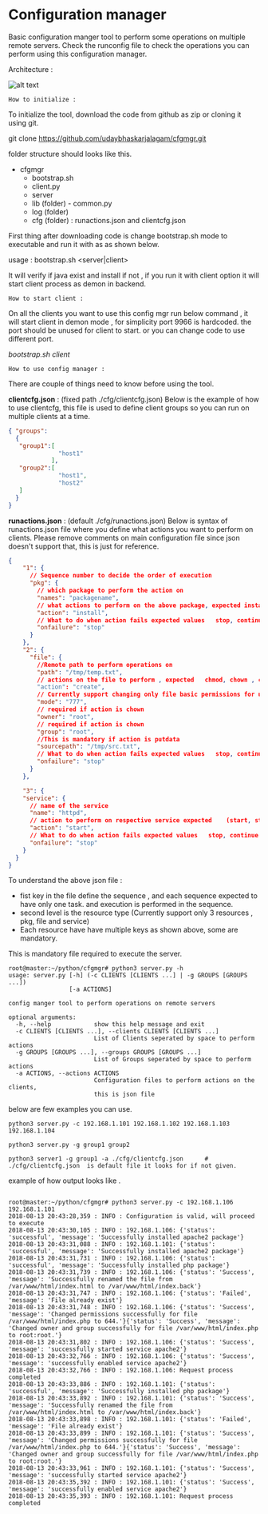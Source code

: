 # Configuration manager 
Basic configuration manger tool to perform some operations on multiple remote servers. Check the runconfig file to check the operations you can perform using this configuration manager.

Architecture : 

![alt text](https://github.com/udaybhaskarjalagam/cfgmgr/blob/master/cfgmgr.png)

`How to initialize :`
   
   To initialize the tool, download the code from github as zip or cloning it using git.
   
   git clone https://github.com/udaybhaskarjalagam/cfgmgr.git
   
   folder structure should looks like this. 
   
   - cfgmgr 
        - bootstrap.sh
        - client.py
        - server
        - lib (folder)
              - common.py
        - log (folder) 
        - cfg (folder) : runactions.json  and clientcfg.json
        
   First thing after downloading code is change bootstrap.sh mode to executable and run it with as as shown below.
    
   usage :  bootstrap.sh <server|client>
   
   It will verify if java exist and install if not , if you run it with client option it will start client process as demon in backend. 
   
    
`How to start client :`


On all the clients you want to use this config mgr run below command , it will start client in demon mode , for simplicity port 9966 is hardcoded. the port should be unused for client to start. or you can change code to use different port.  

_bootstrap.sh client_ 


`How to use config manager :`

There are couple of things need to know before using the tool. 

**clientcfg.json** : (fixed path ./cfg/clientcfg.json) Below is the example of how to use clientcfg, this file is used to define client groups so you can run on multiple clients  at a time.
 
```json
{ "groups":
  {
   "group1":[
              "host1"
            ],
   "group2":[
              "host1",
              "host2"
   ]
  }
}
```

**runactions.json** : (default ./cfg/runactions.json) Below is syntax of runactions.json file where you define what actions you want to perform on clients. Please remove comments on main configuration file since json doesn't support that, this is just for reference. 
 
```json
{
    "1": {
      // Sequence number to decide the order of execution
      "pkg": {
        // which package to perform the action on
        "names": "packagename",
        // what actions to perform on the above package, expected install, remove or installstatus
        "action": "install",
        // What to do when action fails expected values   stop, continue
        "onfailure": "stop"
      }
    },
    "2": {
      "file": {
        //Remote path to perform operations on
        "path": "/tmp/temp.txt",
        // actions on the file to perform , expected   chmod, chown , create, remove, write  (note: put data will also create file if not exist and replace if exist)
        "action": "create",
        // Currently support changing only file basic permissions for user, group and others give 3 digit appropriate nubber
        "mode": "777",
        // required if action is chown
        "owner": "root",
        // required if action is chown
        "group": "root",
        //This is mandatory if action is putdata
        "sourcepath": "/tmp/src.txt",
        // What to do when action fails expected values   stop, continue
        "onfailure": "stop"
      }
    },

    "3": {
    "service": {
      // name of the service
      "name": "httpd",
      // action to perform on respective service expected    (start, stop, restart )
      "action": "start",
      // What to do when action fails expected values   stop, continue
      "onfailure": "stop"
    }
  }
}


```


To understand the above json file : 
- fist key in the file define the sequence , and each sequence expected to have only one task.
and execution is performed in the sequence. 
- second level is the resource type (Currently support only 3 resources , pkg, file and service)
- Each resource have have multiple keys as shown above, some are mandatory. 

This is mandatory file required to execute the server.

```text
root@master:~/python/cfgmgr# python3 server.py -h
usage: server.py [-h] (-c CLIENTS [CLIENTS ...] | -g GROUPS [GROUPS ...])
                 [-a ACTIONS]

config manger tool to perform operations on remote servers

optional arguments:
  -h, --help            show this help message and exit
  -c CLIENTS [CLIENTS ...], --clients CLIENTS [CLIENTS ...]
                        List of Clients seperated by space to perform actions
  -g GROUPS [GROUPS ...], --groups GROUPS [GROUPS ...]
                        List of Groups seperated by space to perform actions
  -a ACTIONS, --actions ACTIONS
                        Configuration files to perform actions on the clients,
                        this is json file
```





below are few examples you can use.

```text
python3 server.py -c 192.168.1.101 192.168.1.102 192.168.1.103 192.168.1.104

python3 server.py -g group1 group2

python3 server1 -g group1 -a ./cfg/clientcfg.json      # ./cfg/clientcfg.json  is default file it looks for if not given.

```



example of how output looks like . 

```text

root@master:~/python/cfgmgr# python3 server.py -c 192.168.1.106 192.168.1.101
2018-08-13 20:43:28,359 : INFO : Configuration is valid, will proceed to execute
2018-08-13 20:43:30,105 : INFO : 192.168.1.106: {'status': 'successful', 'message': 'Successfully installed apache2 package'}
2018-08-13 20:43:31,088 : INFO : 192.168.1.101: {'status': 'successful', 'message': 'Successfully installed apache2 package'}
2018-08-13 20:43:31,731 : INFO : 192.168.1.106: {'status': 'successful', 'message': 'Successfully installed php package'}
2018-08-13 20:43:31,739 : INFO : 192.168.1.106: {'status': 'Success', 'message': 'Successfully renamed the file from /var/www/html/index.html to /var/www/html/index.back'}
2018-08-13 20:43:31,747 : INFO : 192.168.1.106: {'status': 'Failed', 'message': 'File already exist'}
2018-08-13 20:43:31,748 : INFO : 192.168.1.106: {'status': 'Success', 'message': 'Changed permissions successfully for file /var/www/html/index.php to 644.'}{'status': 'Success', 'message': 'Changed owner and group successfully for file /var/www/html/index.php to root:root.'}
2018-08-13 20:43:31,802 : INFO : 192.168.1.106: {'status': 'Success', 'message': 'successfully started service apache2'}
2018-08-13 20:43:32,766 : INFO : 192.168.1.106: {'status': 'Success', 'message': 'successfully enabled service apache2'}
2018-08-13 20:43:32,766 : INFO : 192.168.1.106: Request process completed
2018-08-13 20:43:33,886 : INFO : 192.168.1.101: {'status': 'successful', 'message': 'Successfully installed php package'}
2018-08-13 20:43:33,892 : INFO : 192.168.1.101: {'status': 'Success', 'message': 'Successfully renamed the file from /var/www/html/index.html to /var/www/html/index.back'}
2018-08-13 20:43:33,898 : INFO : 192.168.1.101: {'status': 'Failed', 'message': 'File already exist'}
2018-08-13 20:43:33,899 : INFO : 192.168.1.101: {'status': 'Success', 'message': 'Changed permissions successfully for file /var/www/html/index.php to 644.'}{'status': 'Success', 'message': 'Changed owner and group successfully for file /var/www/html/index.php to root:root.'}
2018-08-13 20:43:33,961 : INFO : 192.168.1.101: {'status': 'Success', 'message': 'successfully started service apache2'}
2018-08-13 20:43:35,392 : INFO : 192.168.1.101: {'status': 'Success', 'message': 'successfully enabled service apache2'}
2018-08-13 20:43:35,393 : INFO : 192.168.1.101: Request process completed

```



